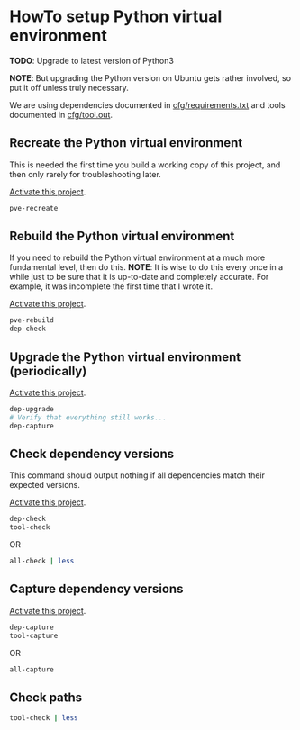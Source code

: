 HowTo setup Python virtual environment
======================================
**TODO**: Upgrade to latest version of Python3

**NOTE**: But upgrading the Python version on Ubuntu gets rather involved, so
put it off unless truly necessary.

We are using
dependencies documented in [cfg/requirements.txt](../cfg/requirements.txt) and
tools documented in [cfg/tool.out](../cfg/tool.out).

Recreate the Python virtual environment
---------------------------------------
This is needed the first time you build a working copy of this project, and
then only rarely for troubleshooting later.

[Activate this project][activate].

~~~ bash
pve-recreate
~~~

Rebuild the Python virtual environment
--------------------------------------
If you need to rebuild the Python virtual environment at a much more
fundamental level, then do this.  **NOTE**: It is wise to do this every once
in a while just to be sure that it is up-to-date and completely accurate.  For
example, it was incomplete the first time that I wrote it.

[Activate this project][activate].

~~~ bash
pve-rebuild
dep-check
~~~

Upgrade the Python virtual environment (periodically)
-----------------------------------------------------
[Activate this project][activate].

~~~ bash
dep-upgrade
# Verify that everything still works...
dep-capture
~~~

Check dependency versions
-------------------------
This command should output nothing if all dependencies match their expected
versions.

[Activate this project][activate].

~~~ bash
dep-check
tool-check
~~~

OR

~~~ bash
all-check | less
~~~

Capture dependency versions
---------------------------
[Activate this project][activate].

~~~ bash
dep-capture
tool-capture
~~~

OR

~~~ bash
all-capture
~~~

Check paths
-----------
~~~ bash
tool-check | less
~~~

[activate]: ./HowTo-activate_this_project.md "HowTo activate this project"
[application]: ./HowTo-execute_application.md "HowTo execute application"
[AWS CLI]: ./HowTo-setup-AWS_CLI.md "HowTo setup AWS CLI"
[clone]: ./HowTo-setup-source_control.md "HowTo setup source control"
[deploy]: ./HowTo-deploy-server.md "HowTo deploy server"
[initiation]: ./project_initiation.md "How Rob initiated the project repository"
[install]: ./HowTo-install-packages.md "HowTo install Ubuntu packages"
[license]: ../LICENSE.md "License"
[ReadMe]: ../README.md "ReadMe"
[test]: ./HowTo-test.md "HowTo test"
[venv]: ./HowTo-setup-Python_virtual_environment.md "HowTo setup Python virtual environment"
[workstation]: ./HowTo-setup-workstation.md "HowTo setup workstation"

